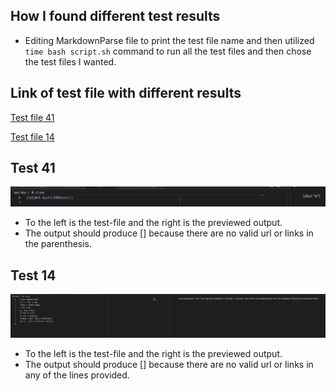 ## How I found different test results
- Editing MarkdownParse file to print the test file name and then utilized `time bash script.sh` command to run all the test files and then chose the test files I wanted.

## Link of test file with different results
[Test file 41](https://raw.githubusercontent.com/nidhidhamnani/markdown-parser/main/test-files/41.md)

[Test file 14](https://raw.githubusercontent.com/nidhidhamnani/markdown-parser/main/test-files/14.md)

## Test 41
![Test41](test41.png)
- To the left is the test-file and the right is the previewed output.
- The output should produce [] because there are no valid url or links in the parenthesis.

## Test 14
![Test14](test14.png)
- To the left is the test-file and the right is the previewed output.
- The output should produce [] because there are no valid url or links in any of the lines provided.